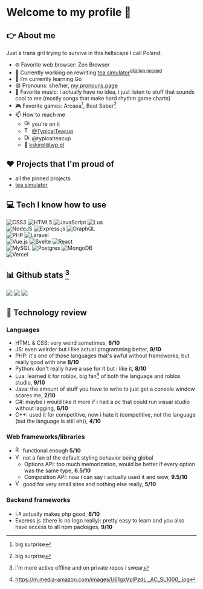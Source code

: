 # Welcome to my profile 👋

## 👉 About me

Just a trans girl trying to survive in this hellscape I call Poland.


- 🌐 Favorite web browser: Zen Browser
- 🔭 Currently working on rewriting [tea simulator](https://www.roblox.com/games/6041614401/tea-simulator)<sup>[citation needed](https://en.uncyclopedia.co/wiki/Nothing)</sup>
- 🌱 I’m currently learning Go<!--<sup>[citation needed](https://en.uncyclopedia.co/wiki/Nothing)</sup> saving this for the future-->
- 😄 Pronouns: she/her, [my pronouns.page](https://pronouns.page/@typicalteacup)
- 🎵 Favorite music: i actually have no idea, i just listen to stuff that sounds cool to me (mostly songs that make hard rhythm game charts)
- 🎮 Favorite games: Arcaea[^1], Beat Saber[^1]
- 📫 How to reach me
  - <img src="https://upload.wikimedia.org/wikipedia/commons/9/91/Octicons-mark-github.svg" alt="Github: " width=16 height=16> you're on it
  - <img src="https://upload.wikimedia.org/wikipedia/commons/6/6f/Logo_of_Twitter.svg" alt="Twitter: " width=16 height=16> [@TypicalTeacup](https://twitter.com/TypicalTeacup/) <!--i am not calling twitter x until elon calls his daughter vivian-->
  - <img src="https://assets-global.website-files.com/6257adef93867e50d84d30e2/636e0a69f118df70ad7828d4_icon_clyde_blurple_RGB.svg" alt="Discord: " width=16 height=16> @typicalteacup
  - 📧 [kskirel@wp.pl](mailto:kskirel@wp.pl)

## ❤ Projects that I'm proud of

- all the pinned projects
- [tea simulator](https://www.roblox.com/games/6041614401/tea-simulator)

## 💻 Tech I know how to use

![CSS3](https://img.shields.io/badge/css3-%231572B6.svg?style=for-the-badge&logo=css3&logoColor=white) 
![HTML5](https://img.shields.io/badge/html5-%23E34F26.svg?style=for-the-badge&logo=html5&logoColor=white) 
![JavaScript](https://img.shields.io/badge/javascript-%23323330.svg?style=for-the-badge&logo=javascript&logoColor=%23F7DF1E) 
![Lua](https://img.shields.io/badge/Lua-000080?style=for-the-badge&logo=lua&logoColor=white)<!--eol-->  
![NodeJS](https://img.shields.io/badge/node.js-6DA55F?style=for-the-badge&logo=node.js&logoColor=white) 
![Express.js](https://img.shields.io/badge/express.js-%23404d59.svg?style=for-the-badge&logo=express&logoColor=%2361DAFB)
![GraphQL](https://img.shields.io/badge/GraphQL-E10098?style=for-the-badge&logo=graphql)<!--eol-->  
![PHP](https://img.shields.io/badge/PHP-777BB4?style=for-the-badge&logo=PHP&logoColor=ffffff) 
![Laravel](https://img.shields.io/badge/Laravel-F05340?style=for-the-badge&logo=laravel&logoColor=ffffff)<!--eol-->  
![Vue.js](https://img.shields.io/badge/vuejs-%2335495e.svg?style=for-the-badge&logo=vuedotjs&logoColor=%234FC08D) 
![Svelte](https://img.shields.io/badge/svelte-%23f1413d.svg?style=for-the-badge&logo=svelte&logoColor=white) 
![React](https://img.shields.io/badge/react-%2320232a.svg?style=for-the-badge&logo=react&logoColor=%2361DAFB)<!--eol-->  
![MySQL](https://img.shields.io/badge/mysql-%2300f.svg?style=for-the-badge&logo=mysql&logoColor=white) 
![Postgres](https://img.shields.io/badge/postgres-%23316192.svg?style=for-the-badge&logo=postgresql&logoColor=white) 
![MongoDB](https://img.shields.io/badge/MongoDB-e8e7d5?style=for-the-badge&logo=mongodb)<!--eol-->  
![Vercel](https://img.shields.io/badge/vercel-%23000000.svg?style=for-the-badge&logo=vercel&logoColor=white) 

## 📊 Github stats [^2]

![](https://github-readme-stats.vercel.app/api?username=TypicalTeacup&theme=dark&hide_border=false&include_all_commits=false&count_private=true)
![](https://github-readme-streak-stats.herokuapp.com/?user=TypicalTeacup&theme=dark&hide_border=false)
![](https://github-readme-stats.vercel.app/api/top-langs/?username=TypicalTeacup&theme=dark&hide_border=false&include_all_commits=false&count_private=true&layout=compact)

## 📝 Technology review

### Languages

- HTML & CSS: very weird sometimes, **8/10**
- JS: even weirder but i like actual programming better, **9/10**
- PHP: it's one of those languages that's awful without frameworks, but really good with one **8/10**
- Python: don't really have a use for it but i like it, **8/10**
- Lua: learned it for roblox, big fan[^3] of both the language and roblox studio, **9/10**
- Java: the amount of stuff you have to write to just get a console window scares me, **2/10**
- C#: maybe i would like it more if i had a pc that could run visual studio without lagging, **6/10**
- C++: used it for competitive, now i hate it (competitive, not the language (but the language is still eh)), **4/10**

### Web frameworks/libraries
- <img src="https://upload.wikimedia.org/wikipedia/commons/a/a7/React-icon.svg" alt="React:" width=16 height=16> functional enough **5/10**
- <img src="https://upload.wikimedia.org/wikipedia/commons/9/95/Vue.js_Logo_2.svg" alt="Vue:" width=16 height=16> not a fan of the default styling behavior being global
  - Options API: too much memorization, would be better if every option was the same type, **6.5/10**
  - Composition API: now i can say i actually used it and wow, **9.5/10**
- <img src="https://upload.wikimedia.org/wikipedia/commons/6/61/HTML5_logo_and_wordmark.svg" alt="Vanilla HTML5:" width=16 height=16> good for very small sites and nothing else really, **5/10**

### Backend frameworks

- <img src="https://upload.wikimedia.org/wikipedia/commons/9/9a/Laravel.svg" alt="Laravel:" width=16 height=16> actually makes php good, **8/10**
- Express.js (there is no logo really): pretty easy to learn and you also have access to all npm packages, **9/10**

[^1]: big surprise
[^2]: i'm more active offline and on private repos i swear
[^3]: https://m.media-amazon.com/images/I/61gxVplPzdL._AC_SL1000_.jpg
